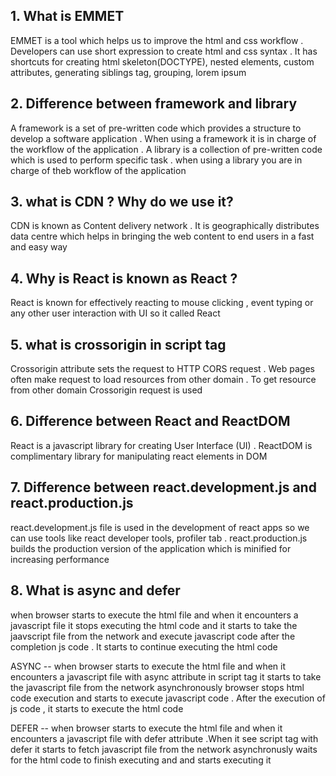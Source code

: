 ## 1. What is EMMET
   EMMET is a tool which helps us to improve the html and css workflow . Developers can use short expression to create html and css syntax . It has shortcuts for creating html skeleton(DOCTYPE), nested elements, custom attributes, generating siblings tag, grouping, lorem ipsum  
## 2. Difference between framework and library
   A framework is a set of pre-written code which provides a structure to develop a software application . When using a framework it is in charge of the workflow of the application .
   A library is a collection of pre-written code which is used to perform specific task . when using a library you are in charge of theb workflow of the application
## 3. what is CDN ? Why do we use it?
   CDN is known as Content delivery network . It is geographically distributes data centre which helps in bringing the web content to end users in a fast and easy way
## 4. Why is React is known as React ? 
   React is known for effectively reacting to mouse clicking , event typing or any other user interaction with UI so it called React
## 5. what is crossorigin in script tag
   Crossorigin attribute sets the request to HTTP CORS request . Web pages often make request to load resources from other domain . To get resource from other domain Crossorigin request is used
## 6. Difference between React and ReactDOM
  React is a javascript library for creating User Interface (UI) . ReactDOM is complimentary library for manipulating react elements in DOM
## 7. Difference between react.development.js and react.production.js
   react.development.js file is used in the development of react apps so we can use tools like react developer tools, profiler tab .
   react.production.js builds the production version of the application which is minified for increasing performance
## 8. What is async and defer 
   when browser starts to execute the html file and when it encounters a javascript file it stops executing the html code and it starts to take the jaavscript file from the network and  execute javascript code after the completion js code . It starts to continue executing the html code

   ASYNC --  when browser starts to execute the html file and when it encounters a javascript file  with async attribute in script tag it starts to take the javascript file from the network asynchronously browser stops html code execution and starts to execute javascript code . After the execution of js code , it starts to execute the html code

   DEFER --  when browser starts to execute the html file and when it encounters a javascript file  with defer attribute .When it see script tag with defer it starts to fetch javascript file from the network asynchronusly waits for the html code to finish executing and  and starts executing it